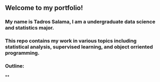 ## Welcome to my portfolio!
### My name is Tadros Salama, I am a undergraduate data science and statistics major.
### This repo contains my work in various topics including statistical analysis, supervised learning, and object orriented programming.

### Outline:

**



